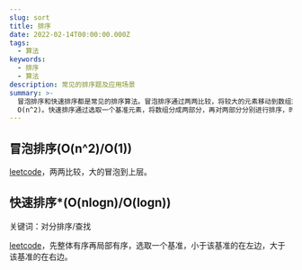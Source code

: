 ```yaml
---
slug: sort
title: 排序
date: 2022-02-14T00:00:00.000Z
tags:
  - 算法
keywords:
  - 排序
  - 算法
description: 常见的排序题及应用场景
summary: >-
  冒泡排序和快速排序都是常见的排序算法。冒泡排序通过两两比较，将较大的元素移动到数组末尾，时间复杂度为
  O(n^2)。快速排序通过选取一个基准元素，将数组分成两部分，再对两部分分别进行排序，时间复杂度为 O(nlogn)。
---
```


## 冒泡排序(O(n^2)/O(1))

[leetcode](https://leetcode-cn.com/submissions/detail/264736519/)，两两比较，大的冒泡到上层。

## 快速排序\*(O(nlogn)/O(logn))

关键词：对分排序/查找

[leetcode](https://leetcode-cn.com/submissions/detail/246649044/)，先整体有序再局部有序，选取一个基准，小于该基准的在左边，大于该基准的在右边。
